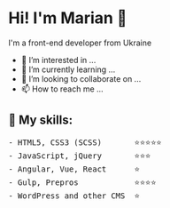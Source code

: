 # Hi! I'm Marian 👋

I'm a front-end developer from Ukraine

- 👀 I’m interested in ...
- 🌱 I’m currently learning ...
- 💞️ I’m looking to collaborate on ...
- 📫 How to reach me ...

## :rocket: My skills:

<pre>
- HTML5, CSS3 (SCSS)       ⭐️⭐️⭐️⭐️⭐️
- JavaScript, jQuery       ⭐️⭐️⭐️
- Angular, Vue, React      ⭐️
- Gulp, Prepros            ⭐️⭐️⭐️⭐️
- WordPress and other CMS  ⭐️
</pre>
